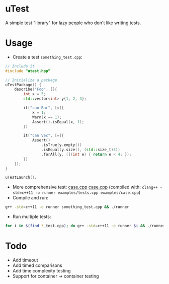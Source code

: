 uTest
=====

A simple test "library" for lazy people who don't like writing tests.

# Usage
- Create a test `something_test.cpp`:

```cpp
// Include it
#include "utest.hpp"

// Initialize a package
uTestPackage() {
    describe("Foo", []{
        int x = 5;
        std::vector<int> y{1, 2, 3};

        it("can Bar", [=]{
            x = 1;
            Warn(x == 1);
            Assert().isEqual(x, 1);
        })

        it("can Vec", [=]{
            Assert()
                .isTrue(y.empty())
                .isEqual(y.size(), (std::size_t)3))
                .forAll(y, [](int e) { return e < 4; });
        })
    });
}

uTestLaunch();
```
- More comprehensive test: [case.cpp](/examples/tests.cpp) [case.cpp](/examples/case.cpp) (compiled with: `clang++ -std=c++11 -o runner examples/tests.cpp examples/case.cpp`)
- Compile and run:
```bash
g++ -std=c++11 -o runner something_test.cpp && ./runner
```
- Run multiple tests:
```bash
for i in $(find *_test.cpp); do g++ -std=c++11 -o runner $i && ./runner; done
```

# Todo
- Add timeout
- Add timed comparisons
- Add time complexity testing
- Support for container -> container testing
